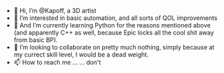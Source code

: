 - 👋 Hi, I’m @Kapoff, a 3D artist
- 👀 I’m interested in basic automation, and all sorts of QOL improvements 
- 🌱 And I’m currently learning Python for the reasons mentioned above (and apparently C++ as well, because Epic locks all the cool shit away from basic BP).
- 💞️ I’m looking to collaborate on  pretty much nothing, simply because at my currect skill level, I would be a dead weight.
- 📫 How to reach me ... ... don't

<!---
Kapoff/Kapoff is a ✨ special ✨ repository because its `README.md` (this file) appears on your GitHub profile.
You can click the Preview link to take a look at your changes.
--->
